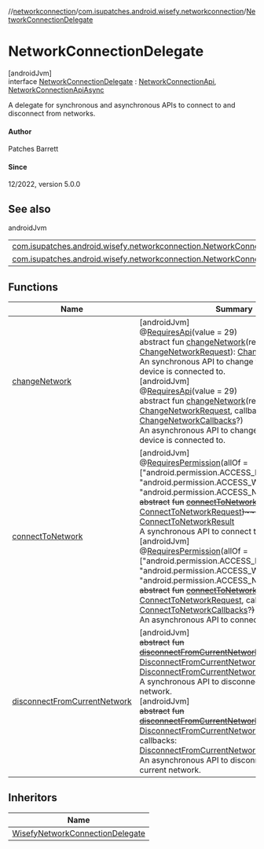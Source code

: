 //[networkconnection](../../../index.md)/[com.isupatches.android.wisefy.networkconnection](../index.md)/[NetworkConnectionDelegate](index.md)

# NetworkConnectionDelegate

[androidJvm]\
interface [NetworkConnectionDelegate](index.md) : [NetworkConnectionApi](../-network-connection-api/index.md), [NetworkConnectionApiAsync](../-network-connection-api-async/index.md)

A delegate for synchronous and asynchronous APIs to connect to and disconnect from networks.

#### Author

Patches Barrett

#### Since

12/2022, version 5.0.0

## See also

androidJvm

| | |
|---|---|
| [com.isupatches.android.wisefy.networkconnection.NetworkConnectionApi](../-network-connection-api/index.md) |  |
| [com.isupatches.android.wisefy.networkconnection.NetworkConnectionApiAsync](../-network-connection-api-async/index.md) |  |

## Functions

| Name | Summary |
|---|---|
| [changeNetwork](../-network-connection-api/change-network.md) | [androidJvm]<br>@[RequiresApi](https://developer.android.com/reference/kotlin/androidx/annotation/RequiresApi.html)(value = 29)<br>abstract fun [changeNetwork](../-network-connection-api/change-network.md)(request: [ChangeNetworkRequest](../../com.isupatches.android.wisefy.networkconnection.entities/-change-network-request/index.md)): [ChangeNetworkResult](../../com.isupatches.android.wisefy.networkconnection.entities/-change-network-result/index.md)<br>An synchronous API to change the network the device is connected to.<br>[androidJvm]<br>@[RequiresApi](https://developer.android.com/reference/kotlin/androidx/annotation/RequiresApi.html)(value = 29)<br>abstract fun [changeNetwork](../-network-connection-api-async/change-network.md)(request: [ChangeNetworkRequest](../../com.isupatches.android.wisefy.networkconnection.entities/-change-network-request/index.md), callbacks: [ChangeNetworkCallbacks](../../com.isupatches.android.wisefy.networkconnection.callbacks/-change-network-callbacks/index.md)?)<br>An asynchronous API to change the network the device is connected to. |
| [connectToNetwork](../-network-connection-api/connect-to-network.md) | [androidJvm]<br>@[RequiresPermission](https://developer.android.com/reference/kotlin/androidx/annotation/RequiresPermission.html)(allOf = [&quot;android.permission.ACCESS_FINE_LOCATION&quot;, &quot;android.permission.ACCESS_WIFI_STATE&quot;, &quot;android.permission.ACCESS_NETWORK_STATE&quot;])<br>~~abstract~~ ~~fun~~ [~~connectToNetwork~~](../-network-connection-api/connect-to-network.md)~~(~~request: [ConnectToNetworkRequest](../../com.isupatches.android.wisefy.networkconnection.entities/-connect-to-network-request/index.md)~~)~~~~:~~ [ConnectToNetworkResult](../../com.isupatches.android.wisefy.networkconnection.entities/-connect-to-network-result/index.md)<br>A synchronous API to connect to a network.<br>[androidJvm]<br>@[RequiresPermission](https://developer.android.com/reference/kotlin/androidx/annotation/RequiresPermission.html)(allOf = [&quot;android.permission.ACCESS_FINE_LOCATION&quot;, &quot;android.permission.ACCESS_WIFI_STATE&quot;, &quot;android.permission.ACCESS_NETWORK_STATE&quot;])<br>~~abstract~~ ~~fun~~ [~~connectToNetwork~~](../-network-connection-api-async/connect-to-network.md)~~(~~request: [ConnectToNetworkRequest](../../com.isupatches.android.wisefy.networkconnection.entities/-connect-to-network-request/index.md), callbacks: [ConnectToNetworkCallbacks](../../com.isupatches.android.wisefy.networkconnection.callbacks/-connect-to-network-callbacks/index.md)?~~)~~<br>An asynchronous API to connect to a network. |
| [disconnectFromCurrentNetwork](../-network-connection-api/disconnect-from-current-network.md) | [androidJvm]<br>~~abstract~~ ~~fun~~ [~~disconnectFromCurrentNetwork~~](../-network-connection-api/disconnect-from-current-network.md)~~(~~request: [DisconnectFromCurrentNetworkRequest](../../com.isupatches.android.wisefy.networkconnection.entities/-disconnect-from-current-network-request/index.md)~~)~~~~:~~ [DisconnectFromCurrentNetworkResult](../../com.isupatches.android.wisefy.networkconnection.entities/-disconnect-from-current-network-result/index.md)<br>A synchronous API to disconnect from the current network.<br>[androidJvm]<br>~~abstract~~ ~~fun~~ [~~disconnectFromCurrentNetwork~~](../-network-connection-api-async/disconnect-from-current-network.md)~~(~~request: [DisconnectFromCurrentNetworkRequest](../../com.isupatches.android.wisefy.networkconnection.entities/-disconnect-from-current-network-request/index.md), callbacks: [DisconnectFromCurrentNetworkCallbacks](../../com.isupatches.android.wisefy.networkconnection.callbacks/-disconnect-from-current-network-callbacks/index.md)?~~)~~<br>An asynchronous API to disconnect from the current network. |

## Inheritors

| Name |
|---|
| [WisefyNetworkConnectionDelegate](../-wisefy-network-connection-delegate/index.md) |

